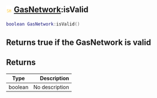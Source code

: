 ## ![shared](.gitbook/assets/shared.png) [GasNetwork](./home/GasNetwork):isValid

```lua
boolean GasNetwork:isValid()
```

Returns true if the GasNetwork is valid
------
## Returns

| Type   | Description |
| ------ | ----------: |
| boolean | No description |

